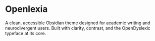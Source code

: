 # Openlexia
A clean, accessible Obsidian theme designed for academic writing and neurodivergent users. Built with clarity, contrast, and the OpenDyslexic typeface at its core.
